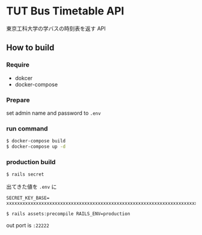 # TUT Bus Timetable API

東京工科大学の学バスの時刻表を返す API

## How to build

### Require

- dokcer
- docker-compose

### Prepare

set admin name and password to `.env`

### run command

```bash
$ docker-compose build
$ docker-compose up -d
```

### production build

```bash
$ rails secret
```

出てきた値を `.env` に

```enviroment
SECRET_KEY_BASE= xxxxxxxxxxxxxxxxxxxxxxxxxxxxxxxxxxxxxxxxxxxxxxxxxxxxxxxxxxxxxxxxxxxxxxxxxxxxxxxxxxxxxxxxxxxxxxxxxxxxxxxxxxxxxxxxxxxxxxxxxxxxxxxx
```

```bash
$ rails assets:precompile RAILS_ENV=production
```

out port is `:22222`
